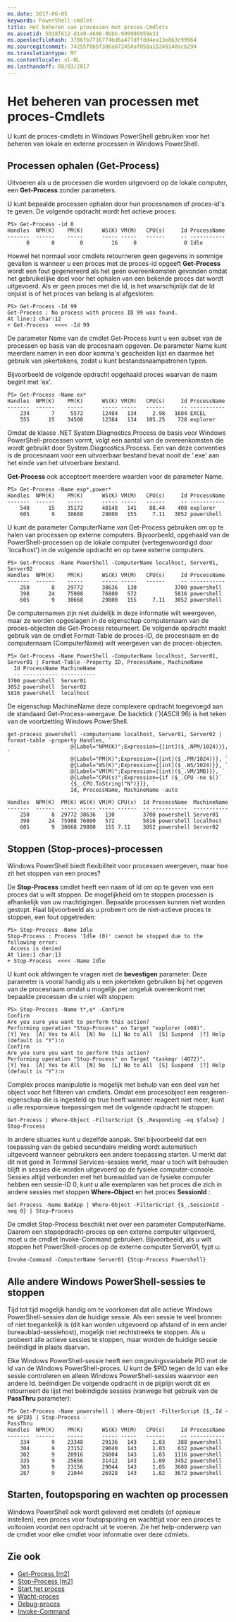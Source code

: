 ```yaml
---
ms.date: 2017-06-05
keywords: PowerShell-cmdlet
title: Het beheren van processen met proces-Cmdlets
ms.assetid: 5038f612-d149-4698-8bbb-999986959e31
ms.openlocfilehash: 3786fb77167746d6a477dffdd4ea13e863c99964
ms.sourcegitcommit: 74255f0b5f386a072458af058a15240140acb294
ms.translationtype: MT
ms.contentlocale: nl-NL
ms.lasthandoff: 08/03/2017
---
```

# <a name="managing-processes-with-process-cmdlets"></a>Het beheren van processen met proces-Cmdlets
U kunt de proces-cmdlets in Windows PowerShell gebruiken voor het beheren van lokale en externe processen in Windows PowerShell.

## <a name="getting-processes-get-process"></a>Processen ophalen (Get-Process)
Uitvoeren als u de processen die worden uitgevoerd op de lokale computer, een **Get-Process** zonder parameters.

U kunt bepaalde processen ophalen door hun procesnamen of proces-id's te geven. De volgende opdracht wordt het actieve proces:

```
PS> Get-Process -id 0
Handles  NPM(K)    PM(K)      WS(K) VM(M)   CPU(s)     Id ProcessName
-------  ------    -----      ----- -----   ------     -- -----------
      0       0        0         16     0               0 Idle
```

Hoewel het normaal voor cmdlets retourneren geen gegevens in sommige gevallen is wanneer u een proces met de proces-id opgeeft **Get-Process** wordt een fout gegenereerd als het geen overeenkomsten gevonden omdat het gebruikelijke doel voor het ophalen van een bekende proces dat wordt uitgevoerd. Als er geen proces met die Id, is het waarschijnlijk dat de Id onjuist is of het proces van belang is al afgesloten:

```
PS> Get-Process -Id 99
Get-Process : No process with process ID 99 was found.
At line:1 char:12
+ Get-Process  <<<< -Id 99
```

De parameter Name van de cmdlet Get-Process kunt u een subset van de processen op basis van de procesnaam opgeven. De parameter Name kunt meerdere namen in een door komma's gescheiden lijst en daarmee het gebruik van jokertekens, zodat u kunt bestandsnaampatronen typen.

Bijvoorbeeld de volgende opdracht opgehaald proces waarvan de naam begint met 'ex'.

```
PS> Get-Process -Name ex*
Handles  NPM(K)    PM(K)      WS(K) VM(M)   CPU(s)     Id ProcessName
-------  ------    -----      ----- -----   ------     -- -----------
    234       7     5572      12484   134     2.98   1684 EXCEL
    555      15    34500      12384   134   105.25    728 explorer
```

Omdat de klasse .NET System.Diagnostics.Process de basis voor Windows PowerShell-processen vormt, volgt een aantal van de overeenkomsten die wordt gebruikt door System.Diagnostics.Process. Een van deze conventies is de procesnaam voor een uitvoerbaar bestand bevat nooit de '.exe' aan het einde van het uitvoerbare bestand.

**Get-Process** ook accepteert meerdere waarden voor de parameter Name.

```
PS> Get-Process -Name exp*,power* 
Handles  NPM(K)    PM(K)      WS(K) VM(M)   CPU(s)     Id ProcessName
-------  ------    -----      ----- -----   ------     -- -----------
    540      15    35172      48148   141    88.44    408 explorer
    605       9    30668      29800   155     7.11   3052 powershell
```

U kunt de parameter ComputerName van Get-Process gebruiken om op te halen van processen op externe computers. Bijvoorbeeld, opgehaald van de PowerShell-processen op de lokale computer (vertegenwoordigd door 'localhost') in de volgende opdracht en op twee externe computers.

```
PS> Get-Process -Name PowerShell -ComputerName localhost, Server01, Server02
Handles  NPM(K)    PM(K)      WS(K) VM(M)   CPU(s)     Id ProcessName
-------  ------    -----      ----- -----   ------     -- -----------
    258       8    29772      38636   130            3700 powershell
    398      24    75988      76800   572            5816 powershell
    605       9    30668      29800   155     7.11   3052 powershell
```

De computernamen zijn niet duidelijk in deze informatie wilt weergeven, maar ze worden opgeslagen in de eigenschap computernaam van de proces-objecten die Get-Process retourneert. De volgende opdracht maakt gebruik van de cmdlet Format-Table de proces-ID, de procesnaam en de computernaam (ComputerName) wilt weergeven van de proces-objecten.

```
PS> Get-Process -Name PowerShell -ComputerName localhost, Server01, Server01 | Format-Table -Property ID, ProcessName, MachineName
  Id ProcessName MachineName
  -- ----------- -----------
3700 powershell  Server01
3052 powershell  Server02
5816 powershell  localhost
```

De eigenschap MachineName deze complexere opdracht toegevoegd aan de standaard Get-Process-weergave. De backtick (\`)(ASCII 96) is het teken van de voortzetting Windows PowerShell.

```
get-process powershell -computername localhost, Server01, Server02 | format-table -property Handles, `
                    @{Label="NPM(K)";Expression={[int]($_.NPM/1024)}}, `
                    @{Label="PM(K)";Expression={[int]($_.PM/1024)}}, `
                    @{Label="WS(K)";Expression={[int]($_.WS/1024)}}, `
                    @{Label="VM(M)";Expression={[int]($_.VM/1MB)}}, `
                    @{Label="CPU(s)";Expression={if ($_.CPU -ne $()` 
                    {$_.CPU.ToString("N")}}}, `                                                                         
                    Id, ProcessName, MachineName -auto

Handles  NPM(K)  PM(K) WS(K) VM(M) CPU(s)  Id ProcessName  MachineName
-------  ------  ----- ----- ----- ------  -- -----------  -----------
    258       8  29772 38636   130         3700 powershell Server01
    398      24  75988 76800   572         5816 powershell localhost
    605       9  30668 29800   155 7.11    3052 powershell Server02
```

## <a name="stopping-processes-stop-process"></a>Stoppen (Stop-proces)-processen
Windows PowerShell biedt flexibiliteit voor processen weergeven, maar hoe zit het stoppen van een proces?

De **Stop-Process** cmdlet heeft een naam of Id om op te geven van een proces dat u wilt stoppen. De mogelijkheid om te stoppen processen is afhankelijk van uw machtigingen. Bepaalde processen kunnen niet worden gestopt. Haal bijvoorbeeld als u probeert om de niet-actieve proces te stoppen, een fout opgetreden:

```
PS> Stop-Process -Name Idle
Stop-Process : Process 'Idle (0)' cannot be stopped due to the following error:
 Access is denied
At line:1 char:13
+ Stop-Process  <<<< -Name Idle
```

U kunt ook afdwingen te vragen met de **bevestigen** parameter. Deze parameter is vooral handig als u een jokerteken gebruiken bij het opgeven van de procesnaam omdat u mogelijk per ongeluk overeenkomt met bepaalde processen die u niet wilt stoppen:

```
PS> Stop-Process -Name t*,e* -Confirm
Confirm
Are you sure you want to perform this action?
Performing operation "Stop-Process" on Target "explorer (408)".
[Y] Yes  [A] Yes to All  [N] No  [L] No to All  [S] Suspend  [?] Help
(default is "Y"):n
Confirm
Are you sure you want to perform this action?
Performing operation "Stop-Process" on Target "taskmgr (4072)".
[Y] Yes  [A] Yes to All  [N] No  [L] No to All  [S] Suspend  [?] Help
(default is "Y"):n
```

Complex proces manipulatie is mogelijk met behulp van een deel van het object voor het filteren van cmdlets. Omdat een procesobject een reageren-eigenschap die is ingesteld op true heeft wanneer reageert niet meer, kunt u alle responsieve toepassingen met de volgende opdracht te stoppen:

```
Get-Process | Where-Object -FilterScript {$_.Responding -eq $false} | Stop-Process
```

In andere situaties kunt u dezelfde aanpak. Stel bijvoorbeeld dat een toepassing van de gebied secundaire melding wordt automatisch uitgevoerd wanneer gebruikers een andere toepassing starten. U merkt dat dit niet goed in Terminal Services-sessies werkt, maar u toch wilt behouden blijft in sessies die worden uitgevoerd op de fysieke computer-console. Sessies altijd verbonden met het bureaublad van de fysieke computer hebben een sessie-ID 0, kunt u alle exemplaren van het proces die zich in andere sessies met stoppen **Where-Object** en het proces **SessionId** :

```
Get-Process -Name BadApp | Where-Object -FilterScript {$_.SessionId -neq 0} | Stop-Process
```

De cmdlet Stop-Process beschikt niet over een parameter ComputerName. Daarom een stopopdracht-proces op een externe computer uitgevoerd, moet u de cmdlet Invoke-Command gebruiken. Bijvoorbeeld, als u wilt stoppen het PowerShell-proces op de externe computer Server01, typt u:

```
Invoke-Command -ComputerName Server01 {Stop-Process Powershell}
```

## <a name="stopping-all-other-windows-powershell-sessions"></a>Alle andere Windows PowerShell-sessies te stoppen
Tijd tot tijd mogelijk handig om te voorkomen dat alle actieve Windows PowerShell-sessies dan de huidige sessie. Als een sessie te veel bronnen of niet toegankelijk is (dit kan worden uitgevoerd op afstand of in een ander bureaublad-sessiehost), mogelijk niet rechtstreeks te stoppen. Als u probeert alle actieve sessies te stoppen, maar worden de huidige sessie beëindigd in plaats daarvan.

Elke Windows PowerShell-sessie heeft een omgevingsvariabele PID met de Id van de Windows PowerShell-proces. U kunt de $PID tegen de Id van elke sessie controleren en alleen Windows PowerShell-sessies waarvoor een andere Id. beëindigen De volgende opdracht in de pijplijn wordt dit en retourneert de lijst met beëindigde sessies (vanwege het gebruik van de **PassThru** parameter):

```
PS> Get-Process -Name powershell | Where-Object -FilterScript {$_.Id -ne $PID} | Stop-Process -
PassThru
Handles  NPM(K)    PM(K)      WS(K) VM(M)   CPU(s)     Id ProcessName
-------  ------    -----      ----- -----   ------     -- -----------
    334       9    23348      29136   143     1.03    388 powershell
    304       9    23152      29040   143     1.03    632 powershell
    302       9    20916      26804   143     1.03   1116 powershell
    335       9    25656      31412   143     1.09   3452 powershell
    303       9    23156      29044   143     1.05   3608 powershell
    287       9    21044      26928   143     1.02   3672 powershell
```

## <a name="starting-debugging-and-waiting-for-processes"></a>Starten, foutopsporing en wachten op processen
Windows PowerShell ook wordt geleverd met cmdlets (of opnieuw instellen), een proces voor foutopsporing en wachttijd voor een proces te voltooien voordat een opdracht uit te voeren. Zie het help-onderwerp van de cmdlet voor elke cmdlet voor informatie over deze cdmlets.

## <a name="see-also"></a>Zie ook
- [Get-Process [m2]](https://technet.microsoft.com/en-us/library/27a05dbd-4b69-48a3-8d55-b295f6225f15)
- [Stop-Process [m2]](https://technet.microsoft.com/en-us/library/12454238-9881-457a-bde4-fb6cd124deec)
- [Start het proces](https://technet.microsoft.com/en-us/library/41a7e43c-9bb3-4dc2-8b0c-f6c32962e72c)
- [Wacht-proces](https://technet.microsoft.com/en-us/library/9222af7a-789d-4a09-aa90-09d7c256c799)
- [Debug-proces](https://technet.microsoft.com/en-us/library/eea1dace-3913-4dbd-b659-5a94a610eee1)
- [Invoke-Command](https://technet.microsoft.com/en-us/library/22fd98ba-1874-492e-95a5-c069467b8462)

